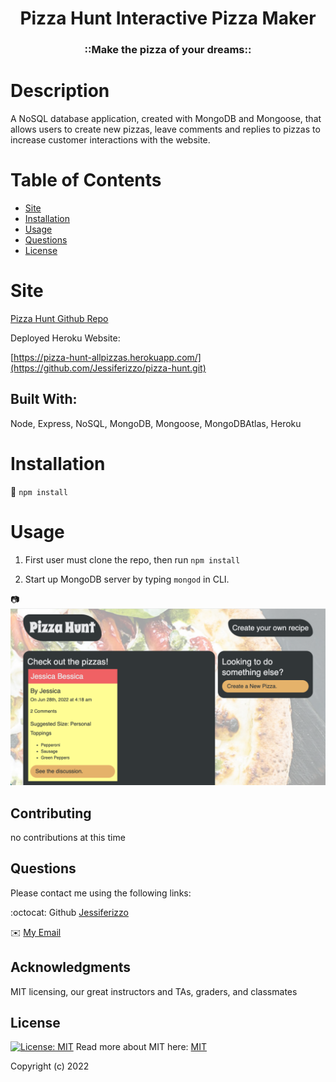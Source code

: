 <h1 align="center"> Pizza Hunt Interactive Pizza Maker</h1>  
  
<h3 align="center">::Make the pizza of your dreams:: </h3>

  # Description
  A NoSQL database application, created with MongoDB and Mongoose, that allows users to create new pizzas, leave comments and replies to pizzas to increase customer interactions with the website.

  # Table of Contents
  * [Site](#site)
  * [Installation](#installation)
  * [Usage](#usage)
  * [Questions](#questions)
  * [License](#license)
  
  # Site 
  [Pizza Hunt Github Repo](https://github.com/Jessiferizzo/pizza-hunt.git)
  
  Deployed Heroku Website:

  [https://pizza-hunt-allpizzas.herokuapp.com/](https://github.com/Jessiferizzo/pizza-hunt.git)


  ## Built With:
  Node, Express, NoSQL, MongoDB, Mongoose, MongoDBAtlas, Heroku
  
  # Installation
  💾 
  `npm install`
  
  # Usage
  1. First user must clone the repo, then run `npm install`

  2. Start up MongoDB server by typing `mongod` in CLI.
  

📷 
![picture of app](./public/assets/images/Screen%20Shot%202022-06-27%20at%2011.34.14%20PM.png)

  ## Contributing
   no contributions at this time
  
  ## Questions
  Please contact me using the following links:

  :octocat: Github [Jessiferizzo](https://github.com/jessiferizzo) 

  ✉️ [My Email](mailto:jsisavath2@gmail.com)

  ## Acknowledgments
 MIT licensing, our great instructors and TAs, graders, and classmates

  ## License
  [![License: MIT](https://img.shields.io/badge/License-MIT-green.svg)](https://opensource.org/licenses/MIT)
  Read more about MIT here:
  [MIT](https://opensource.org/licenses/MIT)

  Copyright (c) 2022 